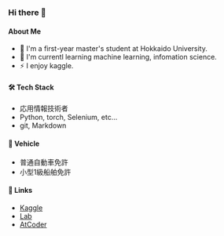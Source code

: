 ### Hi there 👋

#### About Me
- 🔭 I'm a first-year master's student at Hokkaido University.
- 🌱 I'm currentl learning machine learning, infomation science.
- ⚡ I enjoy kaggle.

#### 🛠 Tech Stack
- 応用情報技術者
- Python, torch, Selenium, etc...
- git, Markdown

#### 🚗 Vehicle
- 普通自動車免許
- 小型1級船舶免許

#### 🔗 Links
* [Kaggle](https://www.kaggle.com/rsobtt)
* [Lab](https://sites.google.com/elms.hokudai.ac.jp/intelligent-software-lab/)
* [AtCoder](https://atcoder.jp/users/k11200070)

<!--
**rsobt/rsobt** is a ✨ _special_ ✨ repository because its `README.md` (this file) appears on your GitHub profile.

Here are some ideas to get you started:

- 🔭 I’m currently working on ...
- 🌱 I’m currently learning ...
- 👯 I’m looking to collaborate on ...
- 🤔 I’m looking for help with ...
- 💬 Ask me about ...
- 📫 How to reach me: ...
- 😄 Pronouns: ...
- ⚡ Fun fact: ...
-->
